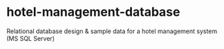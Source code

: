 # hotel-management-database
Relational database design &amp; sample data for a hotel management system (MS SQL Server)
